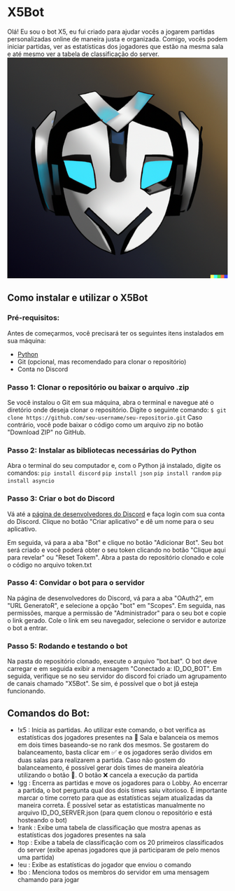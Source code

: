 # X5Bot
Olá! Eu sou o bot X5, eu fui criado para ajudar vocês a jogarem partidas personalizadas online de maneira justa e organizada. Comigo, vocês podem iniciar partidas, ver as estatísticas dos jogadores que estão na mesma sala e até mesmo ver a tabela de classificação do server.
![X5Bot](https://github.com/caiovitfernandes/X5Bot/blob/main/perf.png?raw=true)
## Como instalar e utilizar o X5Bot
### Pré-requisitos:
Antes de começarmos, você precisará ter os seguintes itens instalados em sua máquina:

* [Python](https://www.python.org/downloads/)
* Git (opcional, mas recomendado para clonar o repositório)
* Conta no Discord

### Passo 1: Clonar o repositório ou baixar o arquivo .zip
Se você instalou o Git em sua máquina, abra o terminal e navegue até o diretório onde deseja clonar o repositório. Digite o seguinte comando:
```$ git clone https://github.com/seu-username/seu-repositorio.git```
Caso contrário, você pode baixar o código como um arquivo zip no botão "Download ZIP" no GitHub.

### Passo 2: Instalar as bibliotecas necessárias do Python 
Abra o terminal do seu computador e, com o Python já instalado, digite os comandos:
```pip install discord```
```pip install json```
```pip install random```
```pip install asyncio```

### Passo 3: Criar o bot do Discord
Vá até a [página de desenvolvedores do Discord](https://discord.com/developers/) e faça login com sua conta do Discord. Clique no botão "Criar aplicativo" e dê um nome para o seu aplicativo.

Em seguida, vá para a aba "Bot" e clique no botão "Adicionar Bot". Seu bot será criado e você poderá obter o seu token clicando no botão "Clique aqui para revelar" ou "Reset Tokem". Abra a pasta do repositório clonado e cole o código no arquivo token.txt

### Passo 4: Convidar o bot para o servidor
Na página de desenvolvedores do Discord, vá para a aba "OAuth2", em "URL GeneratoR", e selecione a opção "bot" em "Scopes". Em seguida, nas permissões, marque a permissão de "Administrador" para o seu bot e copie o link gerado. Cole o link em seu navegador, selecione o servidor e autorize o bot a entrar.

### Passo 5: Rodando e testando o bot
Na pasta do repositório clonado, execute o arquivo "bot.bat". O bot deve carregar e em seguida exibir a mensagem "Conectado a: ID_DO_BOT".
Em seguida, verifique se no seu servidor do discord foi criado um agrupamento de canais chamado "X5Bot". Se sim, é possível que o bot já esteja funcionando.

## Comandos do Bot:
* !x5 : Inicia as partidas. Ao utilizar este comando, o bot verifica as estatísticas dos jogadores presentes na 🔀 Sala e balanceia os memos em dois times baseando-se no rank dos mesmos. Se gostarem do balanceamento, basta clicar em ✅ e os jogadores serão dividos em duas salas para realizarem a partida. Caso não gostem do balanceamento, é possível gerar dois times de maneira aleatória utilizando o botão 🔁. O botão ❌ cancela a execução da partida
* !gg : Encerra as partidas e move os jogadores para o Lobby. Ao encerrar a partida, o bot pergunta qual dos dois times saiu vitorioso. É importante marcar o time correto para que as estatísticas sejam atualizadas da maneira correta. É possível setar as estatísticas manualmente no arquivo ID_DO_SERVER.json (para quem clonou o repositório e está hosteando o bot)
* !rank : Exibe uma tabela de classificação que mostra apenas as estatísticas dos jogadores presentes na sala
* !top : Exibe a tabela de classificação com os 20 primeiros classificados do server (exibe apenas jogadores que já participaram de pelo menos uma partida)
* !eu : Exibe as estatísticas do jogador que enviou o comando
* !bo : Menciona todos os membros do servidor em uma mensagem chamando para jogar